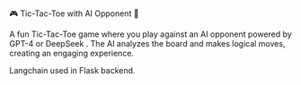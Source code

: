 🎮 Tic-Tac-Toe with AI Opponent 🤖

A fun Tic-Tac-Toe game where you play against an AI opponent powered by GPT-4 or DeepSeek . The AI analyzes the board and makes logical moves, creating an engaging experience.

Langchain used in Flask backend.
